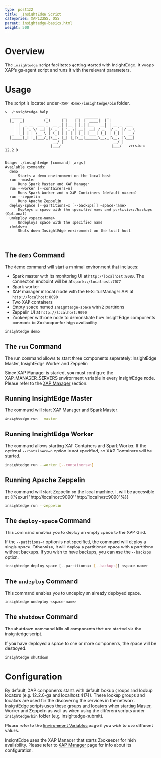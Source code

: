 ```yaml
---
type: post122
title:  InsightEdge Script
categories: XAP122GS, OSS
parent: insightedge-basics.html
weight: 500
---
```


# Overview

The `insightedge` script facilitates getting started with InsightEdge. It wraps XAP's gs-agent script and runs it with the relevant parameters.

# Usage

The script is located under `<XAP Home>/insightedge/bin` folder.

```
> ./insightedge help
   _____           _       _     _   ______    _
  |_   _|         (_)     | |   | | |  ____|  | |
    | |  _ __  ___ _  __ _| |__ | |_| |__   __| | __ _  ___
    | | | '_ \/ __| |/ _` | '_ \| __|  __| / _` |/ _` |/ _ \
   _| |_| | | \__ \ | (_| | | | | |_| |___| (_| | (_| |  __/
  |_____|_| |_|___/_|\__, |_| |_|\__|______\__,_|\__, |\___|
                      __/ |                       __/ |
                     |___/                       |___/   version: 12.2.0


Usage: ./insightedge [command] [args]
Available commands:
  demo
      Starts a demo environment on the local host
  run --master
      Runs Spark Master and XAP Manager
  run --worker [--containers=n]
      Runs Spark Worker and n XAP Containers (default n=zero)
  run --zeppelin
      Runs Apache Zeppelin
  deploy-space [--partitions=x [--backups]] <space-name>
      Deploys a space with the specified name and partitions/backups (Optional)
  undeploy <space-name>
      Undeploys space with the specified name
  shutdown
      Shuts down InsightEdge environment on the local host

```

<br />

## The `demo` Command

The demo command will start a minimal environment that includes:

* Spark master with its monitoring UI at `http://localhost:8080`. The connection endpoint will be at `spark://localhost:7077`
* Spark worker
* XAP manager in local mode with the RESTful Manager API at `http://localhost:8090`
* Two XAP containers
* Empty space named `insightedge-space` with 2 partitions
* Zeppelin UI at `http://localhost:9090`
* Zookeeper with one node to demonstrate how InsightEdge components connects to Zookeeper for high availability

```bash
insightedge demo
```

## The `run` Command

The run command allows to start three components separately: InsightEdge Master, InsightEdge Worker and Zeppelin.

Since XAP Manager is started, you must configure the XAP_MANAGER_SERVERS environment variable in every InsightEdge node. Please refer to the [XAP Manager](../admin/xap-manager.html) section.

## Running InsightEdge Master

The command will start XAP Manager and Spark Master.

```bash
insightedge run --master
```

## Running InsightEdge Worker

The command allows starting XAP Containers and Spark Worker. If the optional `--containers=n` option is not specified, no XAP Containers will be started.

```bash
insightedge run --worker [--containers=n]
```

## Running Apache Zeppelin

The command will start Zeppelin on the local machine. It will be accessible at {{%exurl "http://localhost:9090""http://localhost:9090"%}}

```bash
insightedge run --zeppelin
```

## The `deploy-space` Command

This command enables you to deploy an empty space to the XAP Grid.

If the `--patitions=n` option is not specified, the command will deploy a single space.
Otherwise, it will deploy a partitioned space with n partitions without backups.
If you wish to have backups, you can use the `--backups` option.

```bash
insightedge deploy-space [--partitions=x [--backups]] <space-name>
```

## The `undeploy` Command

This command enables you to undeploy an already deployed space.

```bash
insightedge undeploy <space-name>
```

## The `shutdown` Command

The shutdown command kills all components that are started via the insightedge script.

If you have deployed a space to one or more components, the space will be destroyed.

```bash
insightedge shutdown
```

# Configuration

By default, XAP components starts with default lookup groups and lookup locators (e.g. 12.2.0-ga and localhost:4174). These lookup groups and locators are used for the discovering the services in the network. InsightEdge scripts uses these groups and locators when starting Master, Worker and Zeppelin as well as when using the different scripts under `insightedge/bin` folder (e.g. insightedge-submit).

Please refer to the [Environment Variables](common-environment-variables.html) page if you wish to use different values.

InsightEdge uses the XAP Manager that starts Zookeeper for high availability. Please refer to [XAP Manager](../admin/xap-manager.html) page for info about its configuration.

